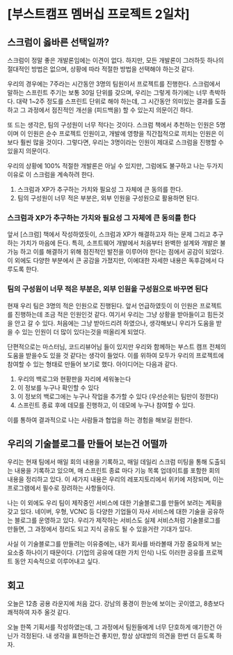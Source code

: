 # [부스트캠프 멤버십 프로젝트 2일차]

## 스크럼이 옳바른 선택일까?

스크럼이 정말 좋은 개발론임에는 이견이 없다. 하지만, 모든 개발론이 그러하듯 하나의 절대적인 방법은 없으며, 상황에 따라 적절한 방법을 선택해야 하는것 같다. 

우리의 경우에는 7주라는 시간동안 3명의 팀원이서 프로젝트를 진행한다. 스크럼에서 말하는 스프린트 주기는 보통 30일 단위를 갖으며, 우리는 그렇게 하기에는 너무 촉박하다. 대략 1~2주 정도를 스프린트 단위로 해야 하는데, 그 시간동안 의미있는 결과를 도출하고 그 과정에서 점진적인 개선을 (피드백을) 할 수 있는지 의문이긴 하다.

또 드는 생각은, 팀의 구성원이 너무 적다는 것이다. 스크럼 책에서 추천하는 인원은 5명이며 이 인원은 순수 프로젝트 인원이고, 개발에 영향을 직간접적으로 끼치는 인원은 이보다 훨씬 많을 것이다. 그렇다면, 우리는 3명이라는 인원이 제대로 스크럼을 진행할 수 있을지 의문이다. 

우리의 상황에 100% 적절한 개발론은 아닐 수 있지만, 그럼에도 불구하고 나는 두가지 이유로 이 스크럼을 계속하려 한다. 

1. 스크럼과 XP가 추구하는 가치와 필요성 그 자체에 큰 동의를 한다. 
2. 팀의 구성원이 너무 적은 부분은, 외부 인원을 구성원으로 활용하면 된다. 

### 스크럼과 XP가 추구하는 가치와 필요성 그 자체에 큰 동의를 한다

앞서 [스크럼] 책에서 작성하였듯이, 스크럼과 XP가 해결하고자 하는 문제 그리고 추구하는 가치가 마음에 든다. 
특히, 소프트웨어 개발에서 처음부터 완벽한 설계와 개발은 불가능 하고 이를 해결하기 위해 점진적인 발전을 이루어야 한다는 점에서 공감이 되었다. 이 외에도 다양한 부분에서 큰 공감을 가졌지만, 이에대한 자세한 내용은 독후감에서 다루도록 한다. 

### 팀의 구성원이 너무 적은 부분은, 외부 인원을 구성원으로 바꾸면 된다

현재 우리 팀은 3명의 적은 인원으로 진행된다. 앞서 언급하였듯이 이 인원은 프로젝트를 진행하는데 조금 적은 인원인것 같다. 여기서 우리는 그냥 상황을 받아들이고 힘든것을 안고 갈 수 있다. 처음에는 그냥 받아드리려 하였으나, 생각해보니 우리가 도움을 받을 수 있는 인원이 더 많이 있다는것을 떠올리게 되었다. 

단편적으로는 마스터님, 코드리뷰어님 들이 있지만 우리와 함께하는 부스트 캠프 전체의 도움을 받을수도 있을 것 같다는 생각이 들었다. 이를 위하여 모두가 우리의 프로젝트에 참여할 수 있는 형태로 만들어 보기로 했다. 아이디어는 다음과 같다. 

1. 우리의 백로그와 현황판을 자리에 세워놓는다
2. 이 정보를 누구나 확인할 수 있다
3. 이 정보의 백로그에는 누구나 작업을 추가할 수 있다 (우선순위는 팀만이 정한다)
4. 스프린트 종료 후에 데모를 진행하고, 이 데모에 누구나 참여할 수 있다. 

이를 통하여 결과적으로 나는 사람들과 협업을 하는 경험을 해보길 원한다. 

## 우리의 기술블로그를 만들어 보는건 어떨까

우리는 현재 팀에서 매일 회의 내용을 기록하고, 매일 데일리 스크럼 미팅을 통해 도출되는 내용을 기록하고 있으며, 매 스프린트 종료 마다 기능 목록 업데이트를 포함한 회의 내용을 정리하고 있다. 이 세가지 내용은 우리의 레포지토리에서 위키에 저장되며, 이는 프로그램에서 필수로 장려하는 사항들이다. 

나는 이 외에도 우리 팀이 제작중인 서비스에 대한 기술블로그를 만들어 보려는 계획을 갖고 있다. 네이버, 우형, VCNC 등 다양한 기업들이 자사 서비스에 대한 기술을 공유하는 블로그를 운영하고 있다. 우리가 제작하는 서비스도 실제 서비스처럼 기술블로그를 만들면, 그 과정에서 정리도 되고 지식 공유도 될 수 있을거란 기대가 있다. 

사실 이 기술블로그를 만들려는 이유중에는, 내가 회사를 바라볼때 가장 중요하게 보는 요소중 하나이기 때문이다. (기업의 공유에 대한 가치 인식) 나도 이러한 공유를 프로젝트 동안 지속적으로 이루어내고 싶다. 

## 회고

오늘은 12층 공용 라운지에 처음 갔다. 강남의 풍경이 한눈에 보이는 곳이였고, 8층보다 쾌적하여 자주 올것 같다. 

오늘 한쪽 기획서를 작성하였는데, 그 과정에서 팀원들에게 너무 단호하게 얘기한건 아닌가 걱정된다. 내 생각을 표현하는건 좋지만, 항상 상대방의 의견을 한번 더 듣도록 하자. 